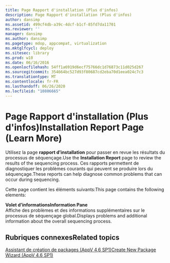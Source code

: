 ```yaml
---
title: Page Rapport d'installation (Plus d'infos)
description: Page Rapport d'installation (Plus d'infos)
author: dansimp
ms.assetid: 499cf4db-a39c-4dcf-b1cf-85fd7da11701
ms.reviewer: ''
manager: dansimp
ms.author: dansimp
ms.pagetype: mdop, appcompat, virtualization
ms.mktglfcycl: deploy
ms.sitesec: library
ms.prod: w10
ms.date: 06/16/2016
ms.openlocfilehash: 54ff1a6919d6ecf75766dc1d76873c11d025d267
ms.sourcegitcommit: 354664bc527d93f80687cd2eba70d1eea024c7c3
ms.translationtype: MT
ms.contentlocale: fr-FR
ms.lasthandoff: 06/26/2020
ms.locfileid: "10806665"
---
```

# <span data-ttu-id="d155b-103">Page Rapport d'installation (Plus d'infos)</span><span class="sxs-lookup"><span data-stu-id="d155b-103">Installation Report Page (Learn More)</span></span>


<span data-ttu-id="d155b-104">Utilisez la page **rapport d’installation** pour passer en revue les résultats du processus de séquençage.</span><span class="sxs-lookup"><span data-stu-id="d155b-104">Use the **Installation Report** page to review the results of the sequencing process.</span></span> <span data-ttu-id="d155b-105">Ces rapports permettent de diagnostiquer les problèmes courants qui peuvent se produire lors du séquençage.</span><span class="sxs-lookup"><span data-stu-id="d155b-105">These reports can help diagnose common problems that can occur during sequencing.</span></span>

<span data-ttu-id="d155b-106">Cette page contient les éléments suivants:</span><span class="sxs-lookup"><span data-stu-id="d155b-106">This page contains the following elements:</span></span>

<a href="" id="information-pane"></a>**<span data-ttu-id="d155b-107">Volet d’informations</span><span class="sxs-lookup"><span data-stu-id="d155b-107">Information Pane</span></span>**  
<span data-ttu-id="d155b-108">Affiche des problèmes et des informations supplémentaires sur le processus de séquençage global.</span><span class="sxs-lookup"><span data-stu-id="d155b-108">Displays problems and additional information about the overall sequencing process.</span></span>

## <span data-ttu-id="d155b-109">Rubriques connexes</span><span class="sxs-lookup"><span data-stu-id="d155b-109">Related topics</span></span>


[<span data-ttu-id="d155b-110">Assistant de création de packages (AppV 4,6 SP1)</span><span class="sxs-lookup"><span data-stu-id="d155b-110">Create New Package Wizard (AppV 4.6 SP1)</span></span>](create-new-package-wizard---appv-46-sp1-.md)

 

 





